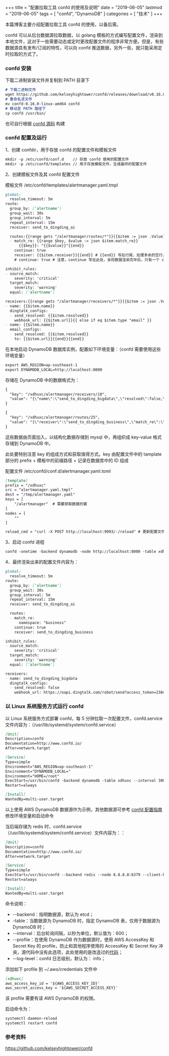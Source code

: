 +++
title = "配置拉取工具 confd 的使用及说明"
date = "2019-06-05"
lastmod = "2019-06-05"
tags = [
    "confd",
    "DynamoDB"
]
categories = [
    "技术"
]
+++

本篇博客主要介绍配置拉取工具 confd 的使用，以备后需。

<!--more-->

confd 可以从后台数据源拉取数据，以 golang 模板的方式编写配置文件，渲染到本地文件，这对于一些需要动态或定时更改配置文件的程序非常方便。但是，有些数据源具有发布/订阅的特性，可以向 confd 推送数据，另外一些，就只能采用定时拉取的方式了。

### confd 安装
下载二进制安装文件并复制到 PATH 目录下
```markdown
# 下载二进制文件
wget https://github.com/kelseyhightower/confd/releases/download/v0.16.0/confd-0.16.0-linux-amd64
# 重命名该文件
mv confd-0.16.0-linux-amd64 confd
# 移动至 PATH 路径下
cp confd /usr/bin/
```

也可自行根据 [confd 源码](https://github.com/kelseyhightower/confd) 构建

### confd 配置及运行
1、创建 confdir，用于存放 confd 的配置文件和模板文件
```markdown
mkdir -p /etc/confd/conf.d    // 存放 confd 使用的配置文件
mkdir -p /etc/confd/templates // 用于存放模板文件，生成最终的配置文件
```

2、创建模板文件及其 confd 配置文件

模板文件 /etc/confd/templates/alertmanager.yaml.tmpl
```markdown
global:
  resolve_timeout: 5m
route:
  group_by: ['alertname']
  group_wait: 30s
  group_interval: 5m
  repeat_interval: 15m
  receiver: send_to_dingding_ai

  routes:{{range gets "/alertmanager/routes/*"}}{{$item := json .Value}} # 渲染 JSON 格式数据
  - match_re: {{range $key, $value := json $item.match_re}}
      {{$key}}: "{{$value}}"{{end}}
    continue: true  
    receiver: {{$item.receiver}}{{end}} # {{end}} 写在行尾，处理多余的空行，否则生成的文件中会有多余的空行
    # continue: true # 注意，continue 写在此处，会将数据渲染完毕后，只有一个 continue

inhibit_rules:
- source_match:
    severity: 'critical'
  target_match:
    severity: 'warning'
  equal: ['alertname']

receivers:{{range gets "/alertmanager/receivers/*"}}{{$item := json .Value}}{{ if eq $item.type "dingtalk" }} # 条件判断
- name: {{$item.name}}
  dingtalk_configs:
  - send_resolved: {{$item.resolved}}
    webhook_url: {{$item.url}}{{ else if eq $item.type "email" }}
- name: {{$item.name}}
  email_configs:
  - send_resolved: {{$item.resolved}}
    to: {{$item.url}}{{end}}{{end}}
```

在本地启动 DynamoDB 数据库实例，配置如下环境变量：（confd 需要使用这些环境变量）
```markdown
export AWS_REGION=ap-southeast-1
export DYNAMODB_LOCAL=http://localhost:8000
```

存储在 DynamoDB 中的数据格式为：
```markdown
{
  "key": "/xdhuxc/alertmanager/receivers/10",
  "value": "{\"name\":\"send_to_dingding_bigdata\",\"resolved\":false,\"type\":\"dingtalk\",\"url\":\"https://oapi.dingtalk.com/robot/send?access_token=238c10a8984980a1f34228cab29cbbdaaaceb80ef82ee125c96e3166628e2c44\"}"
}
```

```markdown
{
  "key": "/xdhuxc/alertmanager/routes/25",
  "value": "{\"receiver\":\"send_to_dingding_business\",\"match_re\":\"{\\\"namespace\\\": \\\"business\\\"}\"}"
}
```

这些数据由页面加入，以结构化数据存储到 mysql 中，再组织成 key-value 格式存储到 DynamoDB 中。

此处要特别注意 key 的组成方式和获取值得方式。key 由配置文件中的 tamplate 部分的 prefix + 模板中的前缀路径 + 记录在数据库中的 ID 组成

配置文件 /etc/confd/conf.d/alertmanager.yaml.toml
```markdown
[template]
prefix = "/xdhuxc"
src = "alertmanager.yaml.tmpl"
dest = "/tmp/alertmanager.yaml"
keys = [
    "/alertmanager"  # 需要获取数据的键
]
nodes = [
    ""
]

reload_cmd = "curl -X POST http://localhost:9093/-/reload" # 更新配置文件后重启进程的命令
```

3、启动 confd 进程
```markdown
confd -onetime -backend dynamodb -node http://localhost:8000 -table xdhuxc --log-level debug
```

4、最终渲染出来的配置文件内容为：
```markdown
global:
  resolve_timeout: 5m
route:
  group_by: ['alertname']
  group_wait: 30s
  group_interval: 5m
  repeat_interval: 15m
  receiver: send_to_dingding_ai

  routes:
  - match_re:
      namespace: "business"
    continue: true
    receiver: send_to_dingding_business

inhibit_rules:
- source_match:
    severity: 'critical'
  target_match:
    severity: 'warning'
  equal: ['alertname']

receivers:
- name: send_to_dingding_bigdata
  dingtalk_configs:
  - send_resolved: false
    webhook_url: https://oapi.dingtalk.com/robot/send?access_token=238c10a8984980a1f34228cab29cbbdaaaceb80ef82ee125c96e3166628e2c44
```

### 以 Linux 系统服务方式运行 confd
以 Linux 系统服务方式部署 confd，每 5 分钟拉取一次配置文件，confd.service 文件内容为：（/usr/lib/systemd/system/confd.service）
```markdown
[Unit]
Description=confd
Documentation=http://www.confd.io/
After=network.target

[Service]
Type=simple
Environment="AWS_REGION=ap-southeast-1"
Environment="DYNAMODB_LOCAL="
Environment="HOME=/root"
ExecStart=/usr/bin/confd -backend dynamodb -table xdhuxc --interval 300 --profile xdhuxc --log-level debug
Restart=always

[Install]
WantedBy=multi-user.target
```
以上使用 AWS DynamoDB 数据源作为示例，其他数据源可参考 [confd 配置指南](https://github.com/kelseyhightower/confd/blob/master/docs/configuration-guide.md) 修改环境变量和启动命令

当后端存储为 redis 时，confd.service（/usr/lib/systemd/system/confd.service）文件内容为：：
```markdown
[Unit]
Description=confd
Documentation=http://www.confd.io/
After=network.target

[Service]
Type=simple
ExecStart=/usr/bin/confd --backend redis --node 8.8.8.8:6379 --client-key qZ2$0bHBL --interval 300 --log-level debug
Restart=always

[Install]
WantedBy=multi-user.target
```

命令说明：

* --backend：指明数据源，默认为 etcd；
* -table：当数据源为 DynamoDB 时，指定 DynamoDB 表，仅用于数据源为 DynamoDB 时；
* --interval：后台轮询间隔，以秒为单位，默认值为：600；
* --profile：在使用 DynamoDB 作为数据源时，使用 AWS AccessKey 和 Secret Key 的 profile，防止和其他程序使用的 AccessKey 和 Secret Key 冲突，源代码中没有此选项，此处使用的是改造过的[代码](https://github.com/xdhuxc/confd)；
* --log-level：confd 日志级别，默认为： info；

添加如下 profile 到 ~/.aws/credentials 文件中
```markdown
[xdhuxc]
aws_access_key_id = '${AWS_ACCESS_KEY_ID}'
aws_secret_access_key = '${AWS_SECRET_ACCESS_KEY}'
```
该 profile 需要有读 AWS DynamoDB 的权限。

启动命令为：
```markdown
systemctl daemon-reload
systemctl restart confd
```

### 参考资料

https://github.com/kelseyhightower/confd


